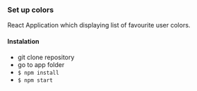 ### Set up colors

React Application which displaying list of favourite user colors.

#### Instalation

- git clone repository
- go to app folder
- `$ npm install`
- `$ npm start`